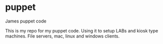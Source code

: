 puppet
======

James puppet code

This is my repo for my puppet code. Using it to setup LABs and kiosk type machines. File servers, mac, linux and windows  clients.

